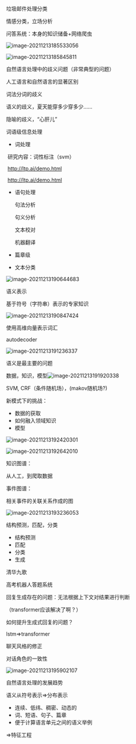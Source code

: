 垃圾邮件处理分类

情感分类，立场分析

问答系统：本身的知识储备+网络爬虫

![image-20211213185533056](3-NLP.assets/image-20211213185533056.png)

![image-20211213185845811](3-NLP.assets/image-20211213185845811.png)



自然语言处理中的歧义问题（非常典型的问题）

人工语言和自然语言的显著区别

词法分词的歧义

语义的歧义，夏天能穿多少穿多少……

隐喻的歧义，“心肝儿”



词语级信息处理

* 词处理

​		研究内容：词性标注（svm）

​		http://ltp.ai/demo.html

​		http://Itp.ai/demo.html

* 语句处理

  句法分析

  句义分析

  文本校对

  机器翻译

* 篇章级
* 文本分类

![image-20211213190644683](3-NLP.assets/image-20211213190644683.png)



语义表示

基于符号（字符串）表示的专家知识

![image-20211213190847424](3-NLP.assets/image-20211213190847424.png)

使用高维向量表示词汇

autodecoder

![image-20211213191236337](3-NLP.assets/image-20211213191236337.png)



语义是最主要的问题

数据，知识，模型![image-20211213191920338](3-NLP.assets/image-20211213191920338.png)



SVM, CRF（条件随机场），(makov随机场?)



新模式下的挑战：

* 数据的获取
* 如何融入领域知识
* 模型

![image-20211213192420301](3-NLP.assets/image-20211213192420301.png)

![image-20211213192642010](3-NLP.assets/image-20211213192642010.png)



知识图谱：

从人工，到爬取数据

事件图谱：

相关事件的关联关系作成的图

![image-20211213193236053](3-NLP.assets/image-20211213193236053.png)



结构预测，匹配，分类

* 结构预测
* 匹配
* 分类
* 生成

清华九歌

高考机器人答题系统

回复生成存在的问题：无法根据上下文对结果进行判断

（transformer应该解决了啊？）

如何提升生成式回复的问题？

lstm=>transformer



聊天风格的修正

对话角色的一致性

![image-20211213195902107](3-NLP.assets/image-20211213195902107.png)



自然语言处理的发展趋势

语义从符号表示=>分布表示

* 连续、低纬、稠密、动态的
* 词、短语、句子、篇章
* 便于计算语言单元之间的语义举例



=>特征工程


